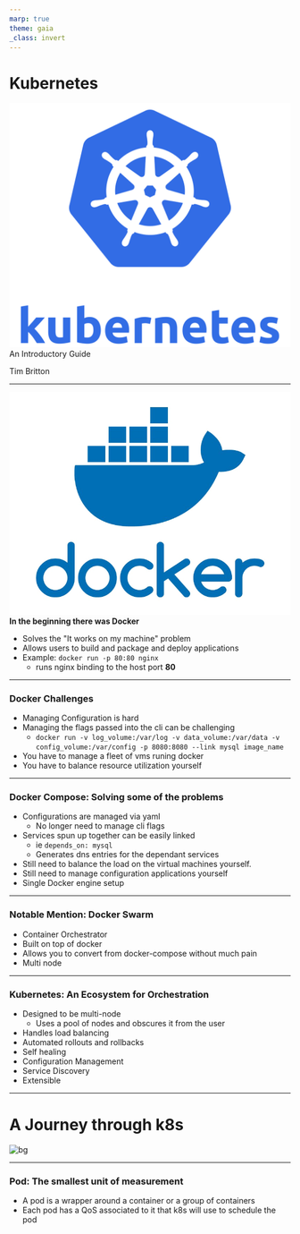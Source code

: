 ```yaml
---
marp: true
theme: gaia
_class: invert
---
```


# Kubernetes
![bg left:40% 80%](./img/kubernetes-logo.svg)
An Introductory Guide


Tim Britton

---
![bg left:30% 80%](./img/docker.png)
**In the beginning there was Docker**
- Solves the "It works on my machine" problem
- Allows users to build and package and deploy applications
- Example: `docker run -p 80:80 nginx`
    - runs nginx binding to the host port **80**
---
### Docker Challenges
- Managing Configuration is hard
- Managing the flags passed into the cli can be challenging
  * `docker run -v log_volume:/var/log -v data_volume:/var/data -v config_volume:/var/config -p 8080:8080 --link mysql image_name`
- You have to manage a fleet of vms runing docker
- You have to balance resource utilization yourself
---
### Docker Compose: Solving some of the problems
- Configurations are managed via yaml 
  * No longer need to manage cli flags
- Services spun up together can be easily linked
  * ie `depends_on: mysql`
  * Generates dns entries for the dependant services
- Still need to balance the load on the virtual machines yourself.
- Still need to manage configuration applications yourself
- Single Docker engine setup
---
### Notable Mention: Docker Swarm
- Container Orchestrator 
- Built on top of docker
- Allows you to convert from docker-compose without much pain
- Multi node
---
### Kubernetes: An Ecosystem for Orchestration
- Designed to be multi-node
  - Uses a pool of nodes and obscures it from the user 
- Handles load balancing
- Automated rollouts and rollbacks 
- Self healing
- Configuration Management
- Service Discovery
- Extensible 
---
# A Journey through k8s
![bg](https://media.giphy.com/media/cOSp689PAhHUI/giphy.gif)


---
### Pod: The smallest unit of measurement
- A pod is a wrapper around a container or a group of containers
- Each pod has a QoS associated to it that k8s will use to schedule the pod